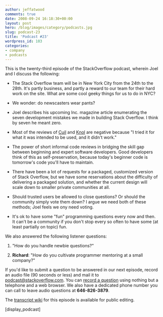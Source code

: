 ```yaml
---
author: jeffatwood
comments: true
date: 2008-09-24 16:18:30+00:00
layout: post
hero: /blog/images/category/podcasts.jpg
slug: podcast-23
title: 'Podcast #23'
wordpress_id: 103
categories:
- company
- podcasts
---
```


This is the twenty-third episode of the StackOverflow podcast, wherein Joel and I discuss the following:






  * The Stack Overflow team will be in New York City from the 24th to the 28th. It's partly business, and partly a reward to our team for their hard work on the site. What are some cool geeky things for us to do in NYC?


  * We wonder: do newscasters wear pants?


  * Joel describes his upcoming Inc. magazine article enumerating the seven development mistakes we made in building Stack Overflow. I think by seven he meant zero.


  * Most of the reviews of [Cuil](http://www.google.com/url?sa=t&source=web&ct=res&cd=1&url=http%3A%2F%2Fwww.cuil.com%2F&ei=_4DZSJr5LomasQPA3_DsDA&usg=AFQjCNEAaWsxycaSfzZK4sUO3um-Nx-U2g&sig2=taSQOqonltpv1GIixMSR3A) and [Knol](http://knol.google.com/k#) are negative because "I tried it for what it was intended to be used, and it didn't work."


  * The power of short informal code reviews in bridging the skill gap between beginning and expert software developers. Good developers think of this as self-preservation, because today's beginner code is tomorrow's code you'll have to maintain.


  * There have been a lot of requests for a packaged, customized version of Stack Overflow, but we have some reservations about the difficulty of delivering a packaged solution, and whether the current design will scale down to smaller private communities at all.


  * Should trusted users be allowed to close questions? Or should the community simply vote them down? I argue we need both of these methods; Joel feels we ony need voting.


  * It's ok to have some "fun" programming questions every now and then. It can't be a community if you don't stop every so often to have some (at least partially on topic) fun.





We also answered the following listener questions:






  1. "How do you handle newbie questions?"



  2. **Richard**: "How do you cultivate programmer mentoring at a small company?"






If you'd like to submit a question to be answered in our next episode, record an audio file (90 seconds or less) and mail it to [podcast@stackoverflow.com](mailto:podcast@stackoverflow.com). You can [record a question](http://blog.stackoverflow.com/index.php/2008/05/recording-podcast-questions-using-your-telephone/) using nothing but a telephone and a web browser. We also have a dedicated phone number you can call to leave audio questions at **646-826-3879**.





The [transcript wiki](https://stackoverflow.fogbugz.com/default.asp?W25450) for this episode is available for public editing.




[display_podcast]
